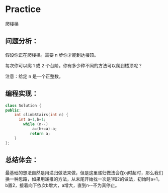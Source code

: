 # Practice
爬楼梯
## 问题分析：
#### 
假设你正在爬楼梯。需要 n 步你才能到达楼顶。

每次你可以爬 1 或 2 个台阶。你有多少种不同的方法可以爬到楼顶呢？

注意：给定 n 是一个正整数。
## 编程实现：
```C++
class Solution {
public:
    int climbStairs(int n) {
      int a=1,b=1;
        while (n--)
            a=(b+=a)-a;
           return a;
    }
};
```
## 总结体会：
最基础的想法自然是用递归做法来做，但是这里递归做法会在oj时超时，那么我们换一种思路，如果用递推的方法，从末尾开始找一次是1和2的做法，初始时a=1，b置2，接着向下依次b增大，a增大，直到n--不为真停止。
